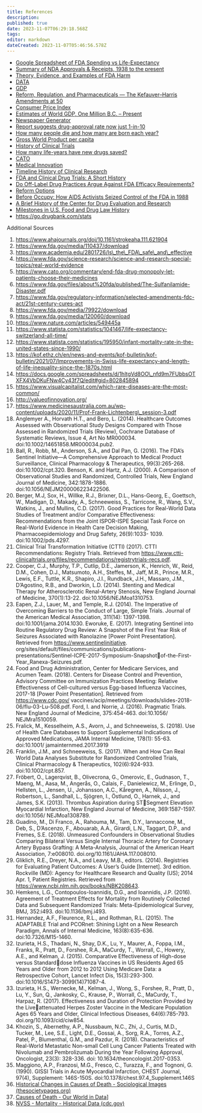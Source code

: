 ```yaml
---
title: References
description: 
published: true
date: 2023-11-07T06:29:18.568Z
tags: 
editor: markdown
dateCreated: 2023-11-07T05:46:56.578Z
---
```


* [Google Spreadsheet of FDA Spending vs Life-Expectancy](https://docs.google.com/spreadsheets/d/e/2PACX-1vTBkVrOYLxloOIADLXA7-k5NBIGgQ\_dfFQ7BLUN0oaJPVQ\_NqdFdVUfhuPkVWgFZ9gfLrwPdjuG1sTn/pubhtml)
* [Summary of NDA Approvals & Receipts, 1938 to the present](https://www.fda.gov/about-fda/histories-product-regulation/summary-nda-approvals-receipts-1938-present)
* [Theory, Evidence, and Examples of FDA Harm](https://www.fdareview.org/issues/theory-evidence-and-examples-of-fda-harm/)
* [DATA](https://docs.google.com/spreadsheets/d/1hltgVd8OO\_nfd9m7FUbbsOTXFX4VbDKuFNw4Cy43f7Q/edit#gid=0)
* [GDP](https://ourworldindata.org/economic-growth)
* [Reform, Regulation, and Pharmaceuticals — The Kefauver–Harris Amendments at 50](https://www.ncbi.nlm.nih.gov/pmc/articles/PMC4101807/)
* [Consumer Price Index](https://www.bls.gov/regions/midwest/data/consumerpriceindexhistorical\_us\_table.pdf)
* [Estimates of World GDP, One Million B.C. – Present](https://delong.typepad.com/print/20061012\_LRWGDP.pdf)
* [Newspaper Generator](https://newspaper.jaguarpaw.co.uk/)
* [Report suggests drug-approval rate now just 1-in-10](https://www.amplion.com/report-suggests-drug-approval-rate-now-just-1-in-10/)
* [How many people die and how many are born each year?](https://ourworldindata.org/births-and-deaths)
* [Gross World Product per capita](http://statisticstimes.com/economy/gross-world-product-capita.php)
* [History of Clinical Trials](https://en.wikipedia.org/wiki/Clinical\_trial#History)
* [How many life-years have new drugs saved?](https://academic.oup.com/inthealth/article/11/5/403/5420236)
* [CATO](https://www.cato.org/publications/commentary/end-fda-drug-monopoly-let-patients-choose-their-medicines)
* [Medical Innovation](http://valueofinnovation.org/)
* [Timeline History of Clinical Research](https://www.timetoast.com/timelines/history-of-clinical-research)
* [FDA and Clinical Drug Trials: A Short History](https://www.fda.gov/media/110437/download)
* [Do Off-Label Drug Practices Argue Against FDA Efficacy Requirements?](https://www.independent.org/publications/article.asp?id=1302)
* [Reform Options](https://www.fdareview.org/issues/reform-options/)
* [Before Occupy: How AIDS Activists Seized Control of the FDA in 1988](https://www.theatlantic.com/health/archive/2011/12/before-occupy-how-aids-activists-seized-control-of-the-fda-in-1988/249302/)
* [A Brief History of the Center for Drug Evaluation and Research](https://www.fda.gov/about-fda/virtual-exhibits-fda-history/brief-history-center-drug-evaluation-and-research#display\_58)
* [Milestones in U.S. Food and Drug Law History](https://www.fda.gov/about-fda/fdas-evolving-regulatory-powers/milestones-us-food-and-drug-law-history)
* https://go.drugbank.com/stats

Additional Sources

1. https://www.ahajournals.org/doi/10.1161/strokeaha.111.621904
2. https://www.fda.gov/media/110437/download
3. https://www.academia.edu/2801726/Is\_the\_FDA\_safe\_and\_effective
4. https://www.fda.gov/science-research/science-and-research-special-topics/real-world-evidence
5. https://www.cato.org/commentary/end-fda-drug-monopoly-let-patients-choose-their-medicines
6. https://www.fda.gov/files/about%20fda/published/The-Sulfanilamide-Disaster.pdf
7. https://www.fda.gov/regulatory-information/selected-amendments-fdc-act/21st-century-cures-act
8. https://www.fda.gov/media/79922/download
9. https://www.fda.gov/media/120060/download
10. https://www.nature.com/articles/549445a
11. https://www.statista.com/statistics/1041467/life-expectancy-switzerland-all-time/
12. https://www.statista.com/statistics/195950/infant-mortality-rate-in-the-united-states-since-1990/
13. https://kof.ethz.ch/en/news-and-events/kof-bulletin/kof-bulletin/2021/07/Improvements-in-Swiss-life-expectancy-and-length-of-life-inequality-since-the-1870s.html
14. https://docs.google.com/spreadsheets/d/1hltgVd8OO\_nfd9m7FUbbsOTXFX4VbDKuFNw4Cy43f7Q/edit#gid=802845894
15. https://www.visualcapitalist.com/which-rare-diseases-are-the-most-common/
16. http://valueofinnovation.org/
17. https://www.medicinesaustralia.com.au/wp-content/uploads/2020/11/Prof-Frank-Lichtenberg\_session-3.pdf
18. Anglemyer A., Horvath H.T., and Bero, L. (2014). Healthcare Outcomes Assessed with Observational Study Designs Compared with Those Assessed in Randomized Trials (Review), Cochrane Database of Systematic Reviews, Issue 4, Art No MR000034. doi:10.1002/14651858.MR000034.pub2.
19. Ball, R., Robb, M., Anderson, S.A., and Dal Pan, G. (2016). The FDA’s Sentinel Initiative—A Comprehensive Approach to Medical Product Surveillance, Clinical Pharmacology & Therapeutics, 99(3):265-268. doi:10.1002/cpt.320. Benson, K. and Hartz, A.J. (2000). A Comparison of Observational Studies and Randomized, Controlled Trials, New England Journal of Medicine, 342:1878-1886. doi:10.1056/NEJM200006223422506.
20. Berger, M.J, Sox, H., Willke, R.J., Brixner, D.L., Hans-Georg, E., Goettsch, W., Madigan, D., Makady, A., Schneeweiss, S., Tarricone, R., Wang, S.V., Watkins, J., and Mullins, C.D. (2017). Good Practices for Real-World Data Studies of Treatment and/or Comparative Effectiveness: Recommendations from the Joint ISPOR-ISPE Special Task Force on Real-World Evidence in Health Care Decision Making, Pharmacoepidemiology and Drug Safety, 26(9):1033- 1039. doi:10.1002/pds.4297.
21. Clinical Trial Transformation Initiative (CTTI) (2017). CTTI Recommendations: Registry Trials. Retrieved from https://www.ctti-clinicaltrials.org/files/recommendations/registrytrials-recs.pdf.
22. Cooper, C.J., Murphy, T.P., Cutlip, D.E., Jamerson, K., Henrich, W., Reid, D.M., Cohen, D.J., Matsumoto, A.H., Steffes, M., Jaff, M.R., Prince, M.R., Lewis, E.F., Tuttle, K.R., Shapiro, J.I., Rundback, J.H., Massaro, J.M., D’Agostino, R.B., and Dworkin, L.D. (2014). Stenting and Medical Therapy for Atherosclerotic Renal-Artery Stenosis, New England Journal of Medicine, 370(1):13-22. doi:10.1056/NEJMoa1310753.
23. Eapen, Z.J., Lauer, M., and Temple, R.J. (2014). The Imperative of Overcoming Barriers to the Conduct of Large, Simple Trials. Journal of the American Medical Association, 311(14): 1397-1398. doi:10.1001/jama.2014.1030. Eworuke, E. (2017). Integrating Sentinel into Routine Regulatory Drug Review: A Snapshot of the First Year Risk of Seizures Associated with Ranolazine \[Power Point Presentation]. Retrieved from https://www.sentinelinitiative. org/sites/default/files/communications/publications-presentations/Sentinel-ICPE-2017-Symposium-Snapshotof-the-First-Year\_Ranexa-Seizures.pdf.
24. Food and Drug Administration, Center for Medicare Services, and Acumen Team. (2018). Centers for Disease Control and Prevention, Advisory Committee on Immunization Practices Meeting: Relative Effectiveness of Cell-cultured versus Egg-based Influenza Vaccines, 2017-18 \[Power Point Presentation]. Retrieved from https://www.cdc.gov/ vaccines/acip/meetings/downloads/slides-2018-06/flu-03-Lu-508.pdf. Ford, I. and Norrie, J. (2016). Pragmatic Trials. New England Journal of Medicine, 375:454-463. doi:10.1056/ NEJMra1510059.
25. Fralick, M., Kesselheim, A.S., Avorn, J., and Schneeweiss, S. (2018). Use of Health Care Databases to Support Supplemental Indications of Approved Medications, JAMA Internal Medicine, 178(1): 55-63. doi:10.1001/ jamainternmed.2017.3919
26. Franklin, J.M., and Schneeweiss, S. (2017). When and How Can Real World Data Analyses Substitute for Randomized Controlled Trials, Clinical Pharmacology & Therapeutics, 102(6):924-933. doi:10.1002/cpt.857.
27. Fröbert, O., Lagerqvist, B., Olivecrona, G., Omerovic, E., Gudnason, T., Maeng, M., Aasa, M., Angerås, O., Calais, F., Danielewicz, M., Erlinge, D., Hellsten, L., Jensen, U., Johansson, A.C., Kåregren, A., Nilsson, J., Robertson, L., Sandhall, L., Sjögren, I., Östlund, O., Harnek, J., and James, S.K. (2013). Thrombus Aspiration during STSegment Elevation Myocardial Infarction, New England Journal of Medicine, 369:1587-1597. doi:10.1056/ NEJMoa1308789.
28. Guadino, M., Di Franco, A., Rahouma, M., Tam, D.Y., Iannaccone, M., Deb, S., D’Ascenzo, F., Abouarab, A.A., Girardi, L.N., Taggart, D.P., and Fremes, S.E. (2018). Unmeasured Confounders in Observational Studies Comparing Bilateral Versus Single Internal Thoracic Artery for Coronary Artery Bypass Grafting: A Meta-Analysis, Journal of the American Heart Association, 7:e008010. doi.org/10.1161/JAHA.117.008010.
29. Gliklich, R.E., Dreyer, N.A., and Leavy, M.B., editors. (2014). Registries for Evaluating Patient Outcomes: A User’s Guide \[Internet]. 3rd edition. Rockville (MD): Agency for Healthcare Research and Quality (US); 2014 Apr. 1, Patient Registries. Retrieved from https://www.ncbi.nlm.nih.gov/books/NBK208643.
30. Hemkens, L.G., Contopoulos-Ioannidis, D.G., and Ioannidis, J.P. (2016). Agreement of Treatment Effects for Mortality from Routinely Collected Data and Subsequent Randomized Trials: Meta-Epidemiological Survey, BMJ, 352:i493. doi:10.1136/bmj.i493.
31. Hernandez, A.F., Fleurence, R.L., and Rothman, R.L. (2015). The ADAPTABLE Trial and PCORnet: Shining Light on a New Research Paradigm, Annals of Internal Medicine, 163(8):635-636. doi:10.7326/M15-1460.
32. Izurieta, H.S., Thadani, N., Shay, D.K., Lu, Y., Maurer, A., Foppa, I.M., Franks, R., Pratt, D., Forshee, R.A., MaCurdy, T., Worrall, C., Howery, A.E., and Kelman, J. (2015). Comparative Effectiveness of High-dose versus Standarddose Influenza Vaccines in US Residents Aged 65 Years and Older from 2012 to 2012 Using Medicare Data: a Retrospective Cohort, Lancet Infect Dis, 15(3):293-300. doi:10.1016/S1473-3099(14)71087-4.
33. Izurieta, H.S., Wernecke, M., Kelman, J., Wong, S., Forshee, R., Pratt, D., Lu, Y., Sun, Q., Jankosky, C., Krause, P., Worrall, C., MaCurdy, T., Harpaz, R. (2017). Effectiveness and Duration of Protection Provided by the Liveattenuated Herpes Zoster Vaccine in the Medicare Population Ages 65 Years and Older, Clinical Infectious Diseases, 64(6):785-793. doi.org/10.1093/cid/ciw854.
34. Khozin, S., Abernethy, A.P., Nussbaum, N.C., Zhi, J., Curtis, M.D., Tucker, M., Lee, S.E., Light, D.E., Gossai, A., Sorg, R.A., Torres, A.Z., Patel, P., Blumenthal, G.M., and Pazdur, R. (2018). Characteristics of Real-World Metastatic Non-small Cell Lung Cancer Patients Treated with Nivolumab and Pembrolizumab During the Year Following Approval, Oncologist, 23(3): 328-336. doi: 10.1634/theoncologist.2017-0353.
35. Maggiono, A.P., Franzosi, M.G., Fresco, C., Turazza, F., and Tognoni, G. (1990). GISSI Trials in Acute Myocardial Infarction, CHEST Journal, 97(4), Supplement: 146S-150S. doi:10.1378/chest.97.4\_Supplement.146S
36. [Historical Changes in Causes of Death - Sociological Images (thesocietypages.org)](https://thesocietypages.org/socimages/2012/06/25/historical-changes-in-causes-of-death/)
37. [Causes of Death - Our World in Data](https://ourworldindata.org/causes-of-death)]
38. [NVSS - Mortality - Historical Data (cdc.gov)](https://www.cdc.gov/nchs/nvss/mortality\_historical\_data.htm)
